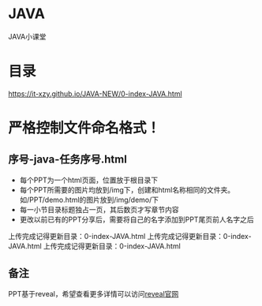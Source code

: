 # JAVA
JAVA小课堂

# 目录
https://it-xzy.github.io/JAVA-NEW/0-index-JAVA.html

# 严格控制文件命名格式！
## 序号-java-任务序号.html

- 每个PPT为一个html页面，位置放于根目录下
- 每个PPT所需要的图片均放到/img下，创建和html名称相同的文件夹。如/PPT/demo.html的图片放到/img/demo/下
- 每一小节目录标题独占一页，其后数页才写章节内容
- 更改以前已有的PPT分享后，需要将自己的名字添加到PPT尾页前人名字之后

上传完成记得更新目录：0-index-JAVA.html
上传完成记得更新目录：0-index-JAVA.html
上传完成记得更新目录：0-index-JAVA.html

## 备注
PPT基于reveal，希望查看更多详情可以访问[reveal官网](https://github.com/hakimel/reveal.js)
